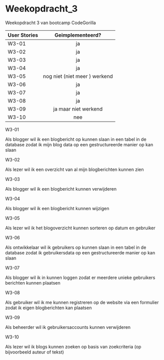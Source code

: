 # Weekopdracht_3
Weekopdracht 3 van bootcamp CodeGorilla

| User Stories  | Geimplementeerd?     
| ------------- |:----------------------------------------------------------:|
| W3-01         | ja                                                         | 
| W3-02         | ja                                                         | 
| W3-03         | ja                                                         |    
| W3-04         | ja                                                         | 
| W3-05         | nog niet (niet meer ) werkend                              | 
| W3-06         | ja                                                         | 
| W3-07         | ja                                                         | 
| W3-08         | ja                                                         | 
| W3-09         | ja maar niet werkend                                       | 
| W3-10         | nee                                                        | 


W3-01

Als blogger wil ik een blogbericht op kunnen slaan in een tabel in de database zodat ik mijn blog data op een gestructureerde manier op kan slaan

W3-02

Als lezer wil ik een overzicht van al mijn blogberichten kunnen zien

W3-03

Als blogger wil ik een blogbericht kunnen verwijderen

W3-04

Als blogger wil ik een blogbericht kunnen wijzigen

W3-05

Als lezer wil ik het blogoverzicht kunnen sorteren op datum en gebruiker

W3-06

Als ontwikkelaar wil ik gebruikers op kunnen slaan in een tabel in de database zodat ik gebruikersdata op een gestructureerde manier op kan slaan

W3-07

Als blogger wil ik in kunnen loggen zodat er meerdere unieke gebruikers berichten kunnen plaatsen

W3-08

Als gebruiker wil ik me kunnen registreren op de website via een formulier zodat ik eigen blogberichten kan plaatsen

W3-09

Als beheerder wil ik gebruikersaccounts kunnen verwijderen

W3-10

Als lezer wil ik blogs kunnen zoeken op basis van zoekcriteria (op bijvoorbeeld auteur of tekst)
